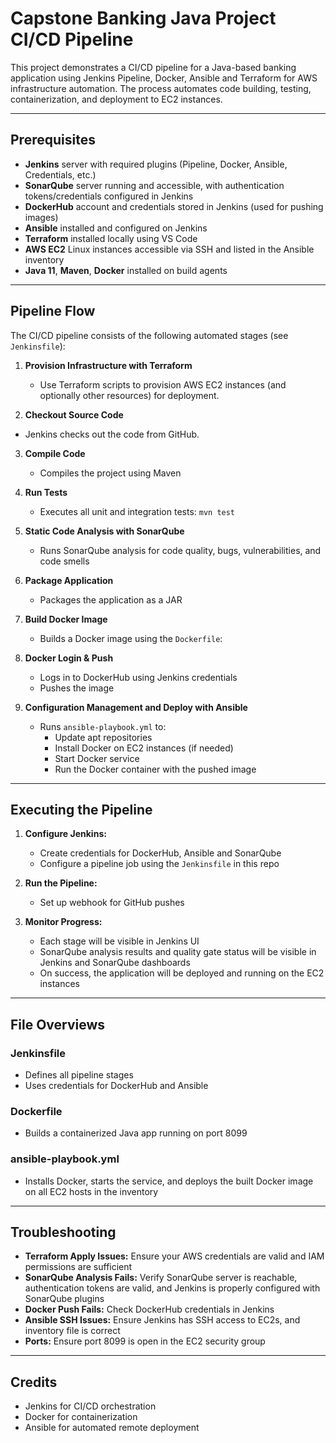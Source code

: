 # Capstone Banking Java Project CI/CD Pipeline

This project demonstrates a CI/CD pipeline for a Java-based banking application using Jenkins Pipeline, Docker, Ansible and Terraform for AWS infrastructure automation. The process automates code building, testing, containerization, and deployment to EC2 instances.

---

## Prerequisites

- **Jenkins** server with required plugins (Pipeline, Docker, Ansible, Credentials, etc.)
- **SonarQube** server running and accessible, with authentication tokens/credentials configured in Jenkins
- **DockerHub** account and credentials stored in Jenkins (used for pushing images)
- **Ansible** installed and configured on Jenkins
- **Terraform** installed locally using VS Code
- **AWS EC2** Linux instances accessible via SSH and listed in the Ansible inventory
- **Java 11**, **Maven**, **Docker** installed on build agents

---

## Pipeline Flow

The CI/CD pipeline consists of the following automated stages (see `Jenkinsfile`):

1. **Provision Infrastructure with Terraform**
   - Use Terraform scripts to provision AWS EC2 instances (and optionally other resources) for deployment.

2.  **Checkout Source Code**
   - Jenkins checks out the code from GitHub.

3. **Compile Code**
   - Compiles the project using Maven

4. **Run Tests**
   - Executes all unit and integration tests: `mvn test`

5. **Static Code Analysis with SonarQube**
   - Runs SonarQube analysis for code quality, bugs, vulnerabilities, and code smells

6. **Package Application**
   - Packages the application as a JAR

7. **Build Docker Image**
   - Builds a Docker image using the `Dockerfile`:

8. **Docker Login & Push**
   - Logs in to DockerHub using Jenkins credentials
   - Pushes the image

9. **Configuration Management and Deploy with Ansible**
   - Runs `ansible-playbook.yml` to:
     - Update apt repositories
     - Install Docker on EC2 instances (if needed)
     - Start Docker service
     - Run the Docker container with the pushed image
---

## Executing the Pipeline

1. **Configure Jenkins:**
   - Create credentials for DockerHub, Ansible and SonarQube
   - Configure a pipeline job using the `Jenkinsfile` in this repo

2. **Run the Pipeline:**
   - Set up webhook for GitHub pushes

3. **Monitor Progress:**
   - Each stage will be visible in Jenkins UI
   - SonarQube analysis results and quality gate status will be visible in Jenkins and SonarQube dashboards
   - On success, the application will be deployed and running on the EC2 instances

---

## File Overviews

### Jenkinsfile

- Defines all pipeline stages
- Uses credentials for DockerHub and Ansible

### Dockerfile

- Builds a containerized Java app running on port 8099

### ansible-playbook.yml

- Installs Docker, starts the service, and deploys the built Docker image on all EC2 hosts in the inventory

---

## Troubleshooting

- **Terraform Apply Issues:** Ensure your AWS credentials are valid and IAM permissions are sufficient
- **SonarQube Analysis Fails:** Verify SonarQube server is reachable, authentication tokens are valid, and Jenkins is properly configured with SonarQube plugins
- **Docker Push Fails:** Check DockerHub credentials in Jenkins
- **Ansible SSH Issues:** Ensure Jenkins has SSH access to EC2s, and inventory file is correct
- **Ports:** Ensure port 8099 is open in the EC2 security group

---

## Credits

- Jenkins for CI/CD orchestration
- Docker for containerization
- Ansible for automated remote deployment

